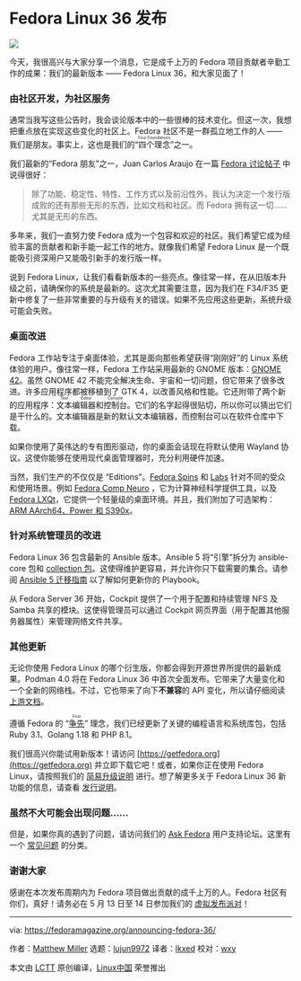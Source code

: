 [#]: subject: "Announcing Fedora Linux 36"
[#]: via: "https://fedoramagazine.org/announcing-fedora-36/"
[#]: author: "Matthew Miller https://fedoramagazine.org/author/mattdm/"
[#]: collector: "lujun9972"
[#]: translator: "lkxed"
[#]: reviewer: "wxy"
[#]: publisher: "wxy"
[#]: url: "https://linux.cn/article-14579-1.html"

Fedora Linux 36 发布
======

![](https://img.linux.net.cn/data/attachment/album/202205/11/162224g07rzfbbniwbrgbn.jpg)

今天，我很高兴与大家分享一个消息，它是成千上万的 Fedora 项目贡献者辛勤工作的成果：我们的最新版本 —— Fedora Linux 36，和大家见面了！

### 由社区开发，为社区服务

通常当我写这些公告时，我会谈论版本中的一些很棒的技术变化。但这一次，我想把重点放在实现这些变化的社区上。Fedora 社区不是一群孤立地工作的人 —— 我们是朋友。事实上，这也是我们的“<ruby>四个理念<rt>Four Foundations</rt></ruby>”之一。

我们最新的“Fedora 朋友”之一，Juan Carlos Araujo 在一篇 [Fedora 讨论帖子][2] 中说得很好：

> 除了功能、稳定性、特性、工作方式以及前沿性外，我认为决定一个发行版成败的还有那些无形的东西，比如文档和社区。而 Fedora 拥有这一切……尤其是无形的东西。

多年来，我们一直努力使 Fedora 成为一个包容和欢迎的社区。我们希望它成为经验丰富的贡献者和新手能一起工作的地方。就像我们希望 Fedora Linux 是一个既能吸引资深用户又能吸引新手的发行版一样。

说到 Fedora Linux，让我们看看新版本的一些亮点。像往常一样，在从旧版本升级之前，请确保你的系统是最新的。这次尤其需要注意，因为我们在 F34/F35 更新中修复了一些非常重要的与升级有关的错误。如果不先应用这些更新，系统升级可能会失败。

### 桌面改进

Fedora 工作站专注于桌面体验，尤其是面向那些希望获得“刚刚好”的 Linux 系统体验的用户。像往常一样，Fedora 工作站采用最新的 GNOME 版本：[GNOME 42][3]。虽然 GNOME 42 不能完全解决生命、宇宙和一切问题，但它带来了很多改进。许多应用程序都被移植到了 GTK 4，以改善风格和性能。它还附带了两个新的应用程序：<ruby>文本编辑器<rt>Text Editor</rt></ruby>和<ruby>控制台<rt>Console</rt></ruby>。它们的名字起得很贴切，所以你可以猜出它们是干什么的。文本编辑器是新的默认文本编辑器，而控制台可以在软件仓库中下载。

如果你使用了英伟达的专有图形驱动，你的桌面会话现在将默认使用 Wayland 协议。这使你能够在使用现代桌面管理器时，充分利用硬件加速。

当然，我们生产的不仅仅是 “Editions”。[Fedora Spins][4] 和 [Labs][5] 针对不同的受众和使用场景。例如 [Fedora Comp Neuro][6] ，它为计算神经科学提供工具，以及 [Fedora LXQt][7]，它提供一个轻量级的桌面环境。并且，我们附加了可选架构：[ARM AArch64、Power 和 S390x][8]。

### 针对系统管理员的改进

Fedora Linux 36 包含最新的 Ansible 版本。Ansible 5 将“引擎”拆分为 ansible-core 包和 [collection 包][9]。这使得维护更容易，并允许你只下载需要的集合。请参阅 [Ansible 5 迁移指南][10] 以了解如何更新你的 Playbook。

从 Fedora Server 36 开始，Cockpit 提供了一个用于配置和持续管理 NFS 及 Samba 共享的模块。这使得管理员可以通过 Cockpit 网页界面（用于配置其他服务器属性）来管理网络文件共享。

### 其他更新

无论你使用 Fedora Linux 的哪个衍生版，你都会得到开源世界所提供的最新成果。Podman 4.0 将在 Fedora Linux 36 中首次全面发布。它带来了大量变化和一个全新的网络栈。不过，它也带来了向下**不兼容**的 API 变化，所以请仔细阅读 [上游文档][11]。

遵循 Fedora 的 “<ruby>[争先][12]<rt>First</rt></ruby>” 理念，我们已经更新了关键的编程语言和系统库包，包括 Ruby 3.1、Golang 1.18 和 PHP 8.1。 

我们很高兴你能试用新版本！请访问 [https://getfedora.org](https://getfedora.org) 并立即下载它吧！或者，如果你正在使用 Fedora Linux，请按照我们的 [简易升级说明][13] 进行。想了解更多关于 Fedora Linux 36 新功能的信息，请查看 [发行说明][14]。

### 虽然不大可能会出现问题……

但是，如果你真的遇到了问题，请访问我们的 [Ask Fedora][15] 用户支持论坛。这里有一个 [常见问题][16] 的分类。

### 谢谢大家

感谢在本次发布周期内为 Fedora 项目做出贡献的成千上万的人。Fedora 社区有你们，真好！请务必在 5 月 13 日至 14 日参加我们的 [虚拟发布派对][17]！

--------------------------------------------------------------------------------

via: https://fedoramagazine.org/announcing-fedora-36/

作者：[Matthew Miller][a]
选题：[lujun9972][b]
译者：[lkxed](https://github.com/lkxed)
校对：[wxy](https://github.com/wxy)

本文由 [LCTT](https://github.com/LCTT/TranslateProject) 原创编译，[Linux中国](https://linux.cn/) 荣誉推出

[a]: https://fedoramagazine.org/author/mattdm/
[b]: https://github.com/lujun9972
[1]: https://fedoramagazine.org/wp-content/uploads/2022/05/f36-final-816x345.jpg
[2]: https://discussion.fedoraproject.org/t/the-end-of-my-distro-hopping-days/38445
[3]: https://release.gnome.org/42/
[4]: https://spins.fedoraproject.org/
[5]: https://labs.fedoraproject.org/
[6]: https://labs.fedoraproject.org/en/comp-neuro/
[7]: https://spins.fedoraproject.org/en/lxqt/
[8]: https://alt.fedoraproject.org/alt/
[9]: https://koji.fedoraproject.org/koji/search?match=glob&type=package&terms=ansible-collection*
[10]: https://docs.ansible.com/ansible/devel/porting_guides/porting_guide_5.html
[11]: https://podman.io/releases/2022/02/22/podman-release-v4.0.0.html
[12]: https://docs.fedoraproject.org/en-US/project/#_first
[13]: https://docs.fedoraproject.org/en-US/quick-docs/upgrading/
[14]: https://docs.fedoraproject.org/en-US/fedora/f36/release-notes/
[15]: https://ask.fedoraproject.org/
[16]: https://ask.fedoraproject.org/tags/c/common-issues/141/f36
[17]: https://hopin.com/events/fedora-linux-36-release-party/registration
